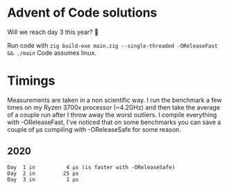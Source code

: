 # Advent of Code solutions

Will we reach day 3 this year? :eyes:

Run code with `zig build-exe main.zig --single-threaded -OReleaseFast && ./main`
Code assumes linux.

# Timings

Measurements are taken in a non scientific way. I run the benchmark a
few times on my Ryzen 3700x processor (~4.2GHz) and then take the
average of a couple run after I throw away the worst outliers. I compile
everything with -OReleaseFast, I've noticed that on some benchmarks you
can save a couple of μs compiling with -OReleaseSafe for some reason.

## 2020
```
Day  1 in          4 μs (is faster with -OReleaseSafe)
Day  2 in         25 μs
Day  3 in          1 μs
```
